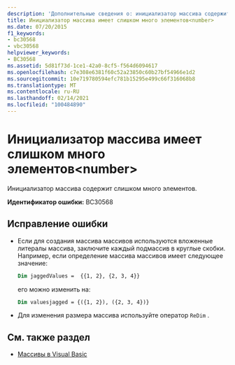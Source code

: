 ```yaml
---
description: 'Дополнительные сведения о: инициализатор массива содержит <number> слишком много элементов'
title: Инициализатор массива имеет слишком много элементов<number>
ms.date: 07/20/2015
f1_keywords:
- bc30568
- vbc30568
helpviewer_keywords:
- BC30568
ms.assetid: 5d81f73d-1ce1-42a0-8cf5-f564d6094617
ms.openlocfilehash: c7e308e6381f60c52a23850c60b27bf54966e1d2
ms.sourcegitcommit: 10e719780594efc781b15295e499c66f316068b8
ms.translationtype: MT
ms.contentlocale: ru-RU
ms.lasthandoff: 02/14/2021
ms.locfileid: "100484890"
---
```

# <a name="array-initializer-has-number-too-many-elements"></a>Инициализатор массива имеет слишком много элементов\<number>

Инициализатор массива содержит слишком много элементов.

**Идентификатор ошибки:** BC30568

## <a name="to-correct-this-error"></a>Исправление ошибки

- Если для создания массива массивов используются вложенные литералы массива, заключите каждый подмассив в круглые скобки. Например, если определение массива массивов имеет следующее значение:

  ```vb
  Dim jaggedValues =  {{1, 2}, {2, 3, 4}}
  ```

  его можно изменить на:

  ```vb
  Dim valuesjagged = {({1, 2}), ({2, 3, 4})}
  ```

- Для изменения размера массива используйте оператор `ReDim` .

## <a name="see-also"></a>См. также раздел

- [Массивы в Visual Basic](../programming-guide/language-features/arrays/index.md)
